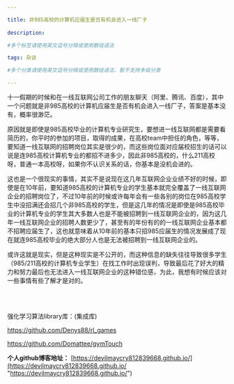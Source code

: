 ```yaml
---

title: 非985高校的计算机应届生是否有机会进入一线厂子
 
description: 

#多个标签请使用英文逗号分隔或使用数组语法

tags: 杂谈

#多个分类请使用英文逗号分隔或使用数组语法，暂不支持多级分类

---
```




十一假期的时候和在一线互联网公司工作的朋友聊天（阿里、腾讯、百度），其中一个问题就是非985高校的计算机应届生是否有机会进入一线厂子，答案是基本没有，概率很渺茫。



原因就是即使是985高校毕业的计算机专业研究生，要想进一线互联网都是需要看简历的，你平时的参加的项目，取得的成果，在高校team中担任的角色，等等，要知道一线互联网的招聘岗位其实是很少的，而这些岗位面对应届校招生的话可以说是连985高校计算机专业的都招不进多少，因此非985高校的，什么211高校呀，普通一本高校呀，如果你不认识关系的话，你基本是没机会进的。



这也是一个很现实的事情，其实不是说现在这几年互联网企业业绩不好的时候，即使是在10年前，要知道985高校的计算机专业的学生基本就完全覆盖了一线互联网企业的招聘岗位了，不过10年前的时候或许每年会有一些各别的岗位在985高校学生中没招满还会招几个非985高校的学生，但是这几年的情况是即使是985高校毕业的计算机专业的学生其大多数人也是不能被招聘到一线互联网企业的，因为这几年一线互联网企业的招聘人数更少了，甚至有的年份有的的一线互联网企业基本都不招聘应届生了，这也就意味着从10年前的基本只招985应届生的情况发展成了现在就连985高校毕业的绝大部分人也是无法被招聘到一线互联网企业的。



或许这就是现实，但是这种现实是不公开的，而这种信息的缺失往往导致很多学生（985/211高校的计算机专业学生）在找工作时出现误判，导致最后花了好大的精力和努力最后也无法进入一线互联网企业的这种错位感，为此，我想有时候应该对一些事情有些了解才是对的。



<br/>

<br/>

强化学习算法library库：(集成库)

https://github.com/Denys88/rl_games



https://github.com/Domattee/gymTouch







**个人github博客地址：**
[https://devilmaycry812839668.github.io/](https://devilmaycry812839668.github.io/ "https://devilmaycry812839668.github.io/")
